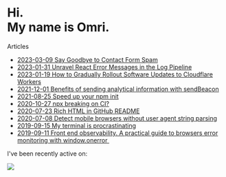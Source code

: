 # Hi.<br>My name is Omri.

Articles

- [2023-03-09 Say Goodbye to Contact Form Spam](https://omrilotan.medium.com/say-goodbye-to-contact-form-spam-d96c268ad5b7)
- [2023-01-31 Unravel React Error Messages in the Log Pipeline](https://omrilotan.medium.com/unravel-react-error-messages-in-the-log-pipeline-16d1991da232)
- [2023-01-19 How to Gradually Rollout Software Updates to Cloudflare Workers](https://betterprogramming.pub/gradual-rollout-of-cloudflare-workers-9cc151ed23a8)
- [2021-12-01 Benefits of sending analytical information with sendBeacon](https://medium.com/fiverr-engineering/benefits-of-sending-analytical-information-with-sendbeacon-a959cb206a7a)
- [2021-08-25 Speed up your npm init](https://omrilotan.medium.com/speed-up-your-npm-init-db867e49b787)
- [2020-10-27 npx breaking on CI?](https://omrilotan.medium.com/npx-breaking-on-ci-b9f3f61d4676)
- [2020-07-23 Rich HTML in GitHub README](https://omrilotan.medium.com/rich-html-in-github-readme-bfb3de791441)
- [2020-07-08 Detect mobile browsers without user agent string parsing](https://medium.com/fiverr-engineering/detect-mobile-browsers-without-user-agent-string-parsing-66e3694ce8cd)
- [2019-09-15 My terminal is procrastinating ](https://omrilotan.medium.com/my-terminal-is-procrastinating-c4cd520c373c)
- [2019-09-11 Front end observability. A practical guide to browsers error monitoring with window.onerror ‍](https://medium.com/fiverr-engineering/front-end-observability-a-practical-guide-to-browsers-error-monitoring-with-window-onerror-307f7a93deef)

I've been recently active on:

[![](https://github-readme-stats.vercel.app/api/pin/?username=facebook&repo=react&show_owner=true)](https://github.com/facebook/react)